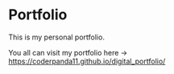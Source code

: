 # Portfolio

This is my personal portfolio.

You all can visit my portfolio here -> https://coderpanda11.github.io/digital_portfolio/

